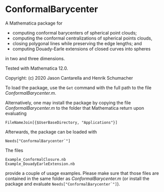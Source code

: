 # ConformalBarycenter

A Mathematica package  for

 - computing conformal barycenters of spherical point clouds;
 - computing the conformal centralizations of  spherical points clouds, 
 - closing polygonal lines while preserving the edge lengths; and     
 - computing Douady-Earle extensions of closed curves into spheres

in two and three dimensions.

Tested with Mathematica 12.0.

Copyright: (c)  2020 Jason Cantarella and Henrik Schumacher



To load the package, use the `Get` command with the full path to the file _ConformalBarycenter.m_. 

Alternatively, one may install the package by copying the file _ConformalBarycenter.m_ to the folder that Mathematica return upon evaluating

    FileNameJoin[{$UserBaseDirectory, "Applications"}]

Afterwards, the package can be loaded with

    Needs["ConformalBarycenter`"]

The files

    Example_ConformalClosure.nb
    Example_DouadyEarleExtension.nb

provide a couple of usage examples. Please make sure that those files are contained in the same folder as _ConformalBarycenter.m_ (or install the package and evaluate ``Needs["ConformalBarycenter`"]``).
